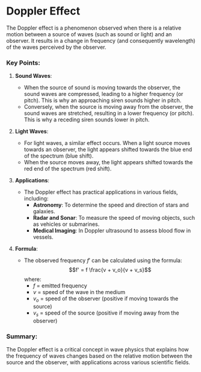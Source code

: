 # Doppler Effect

The Doppler effect is a phenomenon observed when there is a relative motion between a source of waves (such as sound or light) and an observer. It results in a change in frequency (and consequently wavelength) of the waves perceived by the observer.

### Key Points:

1. **Sound Waves**:
   - When the source of sound is moving towards the observer, the sound waves are compressed, leading to a higher frequency (or pitch). This is why an approaching siren sounds higher in pitch.
   - Conversely, when the source is moving away from the observer, the sound waves are stretched, resulting in a lower frequency (or pitch). This is why a receding siren sounds lower in pitch.

2. **Light Waves**:
   - For light waves, a similar effect occurs. When a light source moves towards an observer, the light appears shifted towards the blue end of the spectrum (blue shift).
   - When the source moves away, the light appears shifted towards the red end of the spectrum (red shift).

3. **Applications**:
   - The Doppler effect has practical applications in various fields, including:
     - **Astronomy**: To determine the speed and direction of stars and galaxies.
     - **Radar and Sonar**: To measure the speed of moving objects, such as vehicles or submarines.
     - **Medical Imaging**: In Doppler ultrasound to assess blood flow in vessels.

4. **Formula**:
   - The observed frequency $f'$ can be calculated using the formula:
     $$f' = f \frac{v + v_o}{v + v_s}$$
     where:
     - $f$ = emitted frequency
     - $v$ = speed of the wave in the medium
     - $v_o$ = speed of the observer (positive if moving towards the source)
     - $v_s$ = speed of the source (positive if moving away from the observer)

### Summary:
The Doppler effect is a critical concept in wave physics that explains how the frequency of waves changes based on the relative motion between the source and the observer, with applications across various scientific fields.
